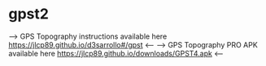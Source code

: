 # gpst2
--> GPS Topography instructions available here   https://jlcp89.github.io/d3sarrollo#/gpst  <--
--> GPS Topography PRO APK available here   https://jlcp89.github.io/downloads/GPST4.apk  <--
